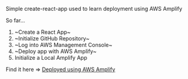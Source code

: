 Simple create-react-app used to learn deployment using AWS Amplify

So far...  
1. ~Create a React App~  
2. ~Initialize GitHub Repository~    
3. ~Log into AWS Management Console~  
4. ~Deploy app with AWS Amplify~
5. Initialize a Local Amplify App

Find it here => [Deployed using AWS Amplify](https://main.dfvy6pwraetqi.amplifyapp.com/)
